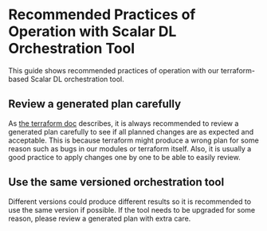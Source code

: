 # Recommended Practices of Operation with Scalar DL Orchestration Tool

This guide shows recommended practices of operation with our terraform-based Scalar DL orchestration tool.

## Review a generated plan carefully

As [the terraform doc](https://learn.hashicorp.com/terraform/development/running-terraform-in-automation#automated-workflow-overview) describes, it is always recommended to review a generated plan carefully to see if all planned changes are as expected and acceptable.
This is because terraform might produce a wrong plan for some reason such as bugs in our modules or terraform itself.
Also, it is usually a good practice to apply changes one by one to be able to easily review.

## Use the same versioned orchestration tool

Different versions could produce different results so it is recommended to use the same version if possible.
If the tool needs to be upgraded for some reason, please review a generated plan with extra care.


